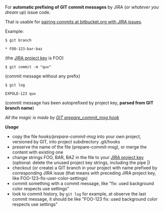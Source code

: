 For **automatic prefixing of GIT commit messages** by JIRA (*or whatever you dream up*) issue code.

That is usable for [pairing commits at bitbucket.org with JIRA issues](https://blog.bitbucket.org/2012/04/30/linking-bitbucket-and-jira/).

Example:

```
$ git branch
```

```
* FOO-123-bar-baz
```
 (the [JIRA project key](https://confluence.atlassian.com/display/JIRA/Defining+a+Project#DefiningaProject-Creatingaproject) is FOO)

```
$ git commit -m "qux"
```
 (commit message without any prefix)

```
$ git log
```

```
EXPOLD-123 qux
```
 (commit message has been autoprefixed by project key, **parsed from GIT branch name**)

*All the magic is made by [GIT prepare_commit_msg hook](http://git-scm.com/docs/githooks#_prepare_commit_msg)*

***Usage***

  * copy the file *hooks/prepare-commit-msg* into your own project, versioned by GIT, into project subdirectory .git/hooks
  * preserve the name of the file (prepare-commit-msg), or merge the content with existing one
  * change strings FOO, BAR, BAZ in the file to your [JIRA project key](https://confluence.atlassian.com/display/JIRA/Defining+a+Project#DefiningaProject-Creatingaproject)
  (optional: delete the unused project key strings, including the pipe |)
  * checkout (or create) a GIT branch in your project with name prefixed by corresponding JIRA issue (that means with preceding JIRA project key, like FOO-123-fix-user-color-settings)
  * commit something with a commit message, like "fix: used background color respects use settings"
  * look to commit history, by `git log` for example, at observe the last commit message, it should be like "FOO-123 fix: used background color respects use settings" 
